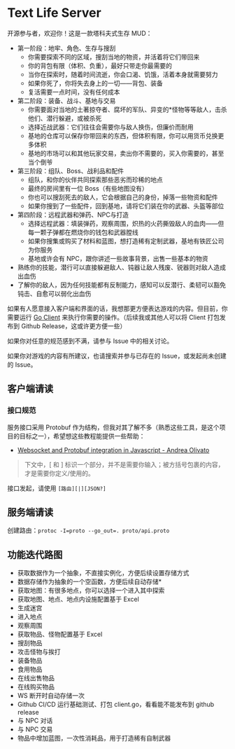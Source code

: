 # Text Life Server

开源参与者，欢迎你！这是一款塔科夫式生存 MUD：

- 第一阶段：地牢、角色、生存与搜刮
  - 你需要探索不同的区域，搜刮当地的物资，并活着将它们带回来
  - 你的背包有限（体积、负重），最好只带走你最需要的
  - 当你在探索时，随着时间流逝，你会口渴、饥饿，活着本身就需要努力
  - 如果你死了，你将失去身上的一切——背包、装备
  - 复活需要一点时间，没有任何成本
- 第二阶段：装备、战斗、基地与交易
  - 你需要面对当地的土著掠夺者、腐坏的军队、异变的*怪物等等敌人，击杀他们、潜行躲避，或被杀死
  - 选择近战武器：它们往往会需要你与敌人换伤，但廉价而耐用
  - 基地的仓库可以保存你带回来的东西，但体积有限，你可以用货币兑换更多体积
  - 基地的市场可以和其他玩家交易，卖出你不需要的，买入你需要的，甚至当个倒爷
- 第三阶段：组队、Boss、战利品和配件
  - 组队，和你的伙伴共同探索那些恶劣而珍稀的地点
  - 最终的房间里有一位 Boss（有些地图没有）
  - 你也可以搜刮死去的敌人，它会根据自己的身份，掉落一些物资和配件
  - 如果你搜到了一些配件，回到基地，请将它们装在你的武器、头盔等部位
- 第四阶段：远程武器和弹药、NPC与打造
  - 选择远程武器：填装弹药，观察周围，炽热的火药撕毁敌人的血肉——但每一颗子弹都在燃烧你的钱包和武器膛线
  - 如果你搜集或购买了材料和蓝图，想打造稀有定制武器，基地有铁匠公司为你服务
  - 基地或许会有 NPC，跟你讲述一些故事背景，出售一些基本的物资
- 熟练你的技能，潜行可以直接躲避敌人、钝器让敌人残废、锐器则对敌人造成出血伤
- 了解你的敌人，因为任何技能都有反制能力，感知可以反潜行、柔韧可以豁免钝击、自愈可以弱化出血伤

如果有人愿意接入客户端和界面的话，我想那更方便表达游戏的内容。但目前，你需要运行 [Go Client](client/client.go) 来执行你需要的操作。（后续我或其他人可以将 Client 打包发布到 Github Release，这或许更方便一些）

如果你对任意的规范感到不满，请参与 Issue 中的相关讨论。

如果你对游戏的内容有所建议，也请搜索并参与已存在的 Issue，或发起尚未创建的 Issue。

## 客户端请读

### 接口规范

服务接口采用 Protobuf 作为结构，但我对其了解不多（熟悉这些工具，是这个项目的目标之一），希望想这些教程能提供一些帮助：

- [Websocket and Protobuf integration in Javascript -
  Andrea Olivato](https://dev.to/andreaolivato/websocket-and-protobuf-integration-in-javascript-3m5p)

> 下文中，[ 和 ] 标识一个部分，并不是需要你输入；被方括号包裹的内容，才是需要你定义/使用的。

接口发起，请使用 `[路由][|][JSON?]`

## 服务端请读

创建路由：`protoc -I=proto --go_out=. proto/api.proto`

## 功能迭代路图

- 获取数据作为一个抽象，不直接实例化，方便后续设置存储方式
- 数据存储作为抽象的一个空函数，方便后续自动存储*
- 获取地图：有很多地点，你可以选择一个进入其中探索
- 获取地图、地点、地点内设施配置基于 Excel
- 生成迷宫
- 进入地点
- 观察周围
- 获取物品、怪物配置基于 Excel
- 搜刮物品
- 攻击怪物与挨打
- 装备物品
- 食用物品
- 在线出售物品
- 在线购买物品
- WS 断开时自动存储一次
- Github CI/CD 运行基础测试、打包 client.go，看看能不能发布到 github release
- 与 NPC 对话
- 与 NPC 交易
- 物品中增加蓝图，一次性消耗品，用于打造稀有自制武器
